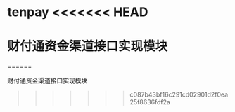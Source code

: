 tenpay
<<<<<<< HEAD
===============

财付通资金渠道接口实现模块
=======
======

财付通资金渠道接口实现模块
>>>>>>> c087b43bf16c291cd02901d2f0ea25f8636fdf2a
